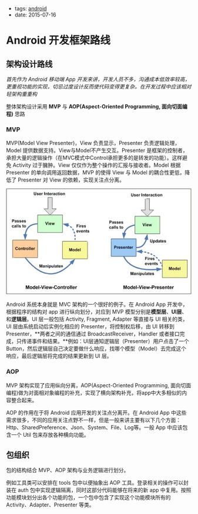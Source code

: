 - tags: [android](/tags.md#android)
- date: 2015-07-16

# Android 开发框架路线

## 架构设计路线

*首先作为 Android 移动端 App 开发来讲，开发人员不多，沟通成本低效率较高，更重视功能的实现，切忌过度设计反而使代码变得更复杂。在开发过程中应该相对轻架构重重构*

整体架构设计采用 **MVP** 与 **AOP(Aspect-Oriented Programming, 面向切面编程)** 思路

### MVP

MVP(Model View Presenter)，View 负责显示，Presenter 负责逻辑处理，Model 提供数据支持。View与Model不产生交互。Presenter 是框架的控制者，承担大量的逻辑操作（在MVC模式中Control承担更多的是转发的功能）。这样避免 Activity 过于臃肿。View 仅仅作为整个操作的汇报与接收者。Model 根据 Presenter 的单向调用返回数据，MVP 的使得 View 与 Model 的耦合性更低，降低了 Presenter 对 View 的依赖，实现关注点分离。

![2015 07 16 Android 开发框架路线 [android] 9e487bc46cf045a4bf65280b994928b2/2015-07-16-1.jpg](/images/2015-07-16-1.jpg)

Android 系统本身就是 MVC 架构的一个很好的例子。在 Android App 开发中，根据程序的结构对 app 进行纵向划分，对应到 MVP 模型分别是**模型层**、**UI层**、和**逻辑层**。UI 层一般包括 Activity, Fragment, Adapter 等直接与 UI 相关的类，UI 层由系统启动后实例化相应的 Presenter，将控制权后移，由 UI 转移到 Presenter，**两者之间的通信通过 BroadcastReceiver，Handler 或者接口完成，只传递事件和结果。**例如：UI层通知逻辑层（Presenter）用户点击了一个Button，然后逻辑层自己决定要做什么响应，找哪个模型（Model）去完成这个响应，最后逻辑层将完成的结果更新到 UI 层。

### AOP

MVP 架构实现了应用纵向分离，AOP(Aspect-Oriented Programming, 面向切面编程)做为对面相对象编程的补充，实现了横向架构补充，将app中大多相似的内容整合起来。

AOP 的作用在于将 Android 应用开发的关注点分离开。在 Android App 中这些需求很多，不同的应用关注点野不一样，但是一般来讲主要有以下几个方面：Http、SharedPreference、Json、System、File、Log等。一般 App 中应该包含一个 Util 包来存放各种横向功能。

## 包组织

包的结构结合 MVP、AOP 架构与业务逻辑进行划分。

例如工具类可以安排在 tools 包中以便抽象出 AOP 工具。登录相关的操作可以封装在 auth 包中实现逻辑隔离，同时这部分代码能够在将来的新 app 中复用。按照功能模块划分出各个功能的包，一个包中包含了实现这个功能模块所有的 Activity、Adapter、Presenter 等类。